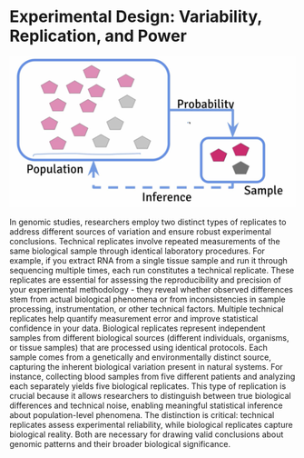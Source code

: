 # Experimental Design: Variability, Replication, and Power

![Experimental Design Diagram](experimental_design_diagram.png)

In genomic studies, researchers employ two distinct types of replicates to address different sources of variation and ensure robust experimental conclusions. Technical replicates involve repeated measurements of the same biological sample through identical laboratory procedures. For example, if you extract RNA from a single tissue sample and run it through sequencing multiple times, each run constitutes a technical replicate. These replicates are essential for assessing the reproducibility and precision of your experimental methodology - they reveal whether observed differences stem from actual biological phenomena or from inconsistencies in sample processing, instrumentation, or other technical factors. Multiple technical replicates help quantify measurement error and improve statistical confidence in your data. Biological replicates represent independent samples from different biological sources (different individuals, organisms, or tissue samples) that are processed using identical protocols. Each sample comes from a genetically and environmentally distinct source, capturing the inherent biological variation present in natural systems. For instance, collecting blood samples from five different patients and analyzing each separately yields five biological replicates. This type of replication is crucial because it allows researchers to distinguish between true biological differences and technical noise, enabling meaningful statistical inference about population-level phenomena. The distinction is critical: technical replicates assess experimental reliability, while biological replicates capture biological reality. Both are necessary for drawing valid conclusions about genomic patterns and their broader biological significance.

